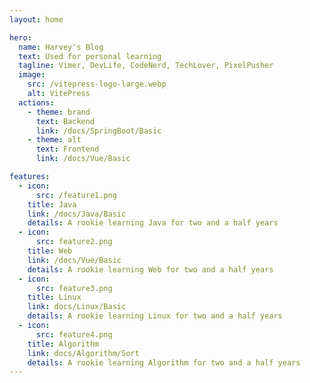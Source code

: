 ```yaml
---
layout: home

hero:
  name: Harvey's Blog
  text: Used for personal learning
  tagline: Vimer, DevLife, CodeNerd, TechLover, PixelPusher
  image:
    src: /vitepress-logo-large.webp
    alt: VitePress
  actions:
    - theme: brand
      text: Backend
      link: /docs/SpringBoot/Basic
    - theme: alt
      text: Frontend
      link: /docs/Vue/Basic

features:
  - icon: 
      src: /feature1.png
    title: Java
    link: /docs/Java/Basic
    details: A rookie learning Java for two and a half years
  - icon: 
      src: feature2.png
    title: Web
    link: /docs/Vue/Basic
    details: A rookie learning Web for two and a half years
  - icon: 
      src: feature3.png
    title: Linux
    link: docs/Linux/Basic
    details: A rookie learning Linux for two and a half years
  - icon:
      src: feature4.png
    title: Algorithm
    link: docs/Algorithm/Sort
    details: A rookie learning Algorithm for two and a half years
---
```


<style>:
:root {
  --vp-home-hero-name-color: transparent;
  --vp-home-hero-name-background: -webkit-linear-gradient(120deg, #bd34fe 30%, #41d1ff);

  --vp-home-hero-image-background-image: linear-gradient(-45deg, #bd34fe 50%, #47caff 50%);
  --vp-home-hero-image-filter: blur(44px);
}

@media (min-width: 640px) {
  :root {
    --vp-home-hero-image-filter: blur(56px);
  }
}

@media (min-width: 960px) {
  :root {
    --vp-home-hero-image-filter: blur(68px);
  }
}
</style>

